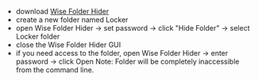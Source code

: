 - download [Wise Folder Hider](https://www.wisecleaner.com/wise-folder-hider.html)
- create a new folder named Locker
- open Wise Folder Hider -> set password -> click "Hide Folder" -> select Locker folder
- close the Wise Folder Hider GUI
- if you need access to the folder, open Wise Folder Hider -> enter password -> click Open
Note: Folder will be completely inaccessible from the command line.
